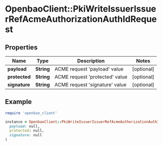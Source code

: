 # OpenbaoClient::PkiWriteIssuerIssuerRefAcmeAuthorizationAuthIdRequest

## Properties

| Name | Type | Description | Notes |
| ---- | ---- | ----------- | ----- |
| **payload** | **String** | ACME request &#39;payload&#39; value | [optional] |
| **protected** | **String** | ACME request &#39;protected&#39; value | [optional] |
| **signature** | **String** | ACME request &#39;signature&#39; value | [optional] |

## Example

```ruby
require 'openbao_client'

instance = OpenbaoClient::PkiWriteIssuerIssuerRefAcmeAuthorizationAuthIdRequest.new(
  payload: null,
  protected: null,
  signature: null
)
```

